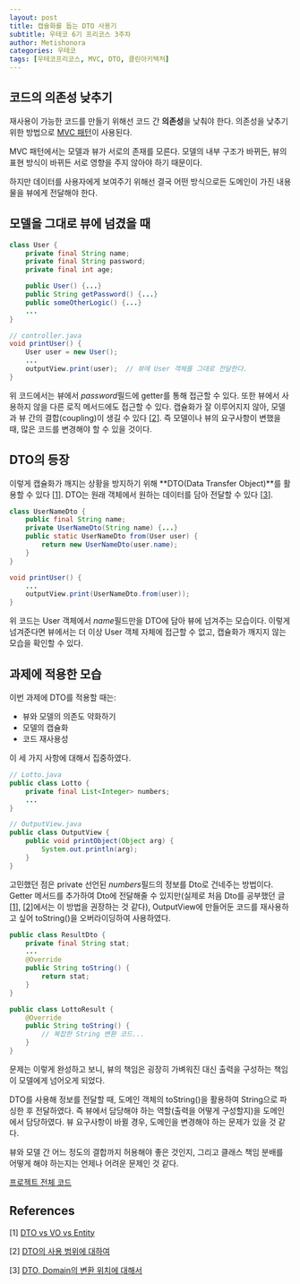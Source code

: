 ```yaml
---
layout: post
title: 캡슐화를 돕는 DTO 사용기
subtitle: 우테코 6기 프리코스 3주차
author: Metishonora
categories: 우테코
tags: [우테코프리코스, MVC, DTO, 클린아키텍처]
---
```


## 코드의 의존성 낮추기
재사용이 가능한 코드를 만들기 위해선 코드 간 **의존성**을 낮춰야 한다.
의존성을 낮추기 위한 방법으로 [MVC 패턴](/우테코/2023/11/07/1-woowacourse-pre3-mvc)이 사용된다.

MVC 패턴에서는 모델과 뷰가 서로의 존재를 모른다.
모델의 내부 구조가 바뀌든, 뷰의 표현 방식이 바뀌든 서로 영향을 주지 않아야 하기 때문이다.

하지만 데이터를 사용자에게 보여주기 위해선 결국 어떤 방식으로든
도메인이 가진 내용물을 뷰에게 전달해야 한다.

## 모델을 그대로 뷰에 넘겼을 때
```java
class User {
	private final String name;
	private final String password;
	private final int age;

	public User() {...}
	public String getPassword() {...}
	public someOtherLogic() {...}
	...
}

// controller.java
void printUser() {
	User user = new User();
	...
	outputView.print(user);  // 뷰에 User 객체를 그대로 전달한다.
}
```
위 코드에서는 뷰에서 *password*필드에 getter를 통해 접근할 수 있다.
또한 뷰에서 사용하지 않을 다른 로직 메서드에도 접근할 수 있다.
캡슐화가 잘 이루어지지 않아, 모델과 뷰 간의 결합(coupling)이 생길 수 있다 [[2]].
즉 모델이나 뷰의 요구사항이 변했을 때, 많은 코드를 변경해야 할 수 있을 것이다.

## DTO의 등장
이렇게 캡슐화가 깨지는 상황을 방지하기 위해 **DTO(Data Transfer Object)**를 활용할 수 있다 [[1]].
DTO는 원래 객체에서 원하는 데이터를 담아 전달할 수 있다 [[3]].
```java
class UserNameDto {
	public final String name;
	private UserNameDto(String name) {...}
	public static UserNameDto from(User user) {
		return new UserNameDto(user.name);
	}
}

void printUser() {
	...
	outputView.print(UserNameDto.from(user));
}
```
위 코드는 User 객체에서 *name*필드만을 DTO에 담아 뷰에 넘겨주는 모습이다.
이렇게 넘겨준다면 뷰에서는 더 이상 User 객체 자체에 접근할 수 없고,
캡슐화가 깨지지 않는 모습을 확인할 수 있다.

## 과제에 적용한 모습
이번 과제에 DTO를 적용할 때는:
- 뷰와 모델의 의존도 약화하기
- 모델의 캡슐화
- 코드 재사용성

이 세 가지 사항에 대해서 집중하였다.
```java
// Lotto.java
public class Lotto {
	private final List<Integer> numbers;
	...
}

// OutputView.java
public class OutputView {
	public void printObject(Object arg) {
		System.out.println(arg);
	}
}
```
고민했던 점은 private 선언된 *numbers*필드의 정보를 Dto로 건네주는 방법이다.
Getter 메서드를 추가하여 Dto에 전달해줄 수 있지만(실제로 처음 Dto를 공부했던 글[[1]], [[2]]에서는 이 방법을 권장하는 것 같다),
OutputView에 만들어둔 코드를 재사용하고 싶어 toString()을 오버라이딩하여 사용하였다.
```java
public class ResultDto {
	private final String stat;
	...
	@Override
	public String toString() {
		return stat;
	}
}

public class LottoResult {
	@Override
	public String toString() {
		// 복잡한 String 변환 코드...
	}
}
```
문제는 이렇게 완성하고 보니, 뷰의 책임은 굉장히 가벼워진 대신 출력을 구성하는 책임이 모델에게 넘어오게 되었다.

DTO를 사용해 정보를 전달할 때,
도메인 객체의 toString()을 활용하여 String으로 파싱한 후 전달하였다.
즉 뷰에서 담당해야 하는 역할(출력을 어떻게 구성할지)을 도메인에서 담당하였다.
뷰 요구사항이 바뀔 경우, 도메인을 변경해야 하는 문제가 있을 것 같다.

뷰와 모델 간 어느 정도의 결합까지 허용해야 좋은 것인지,
그리고 클래스 책임 분배를 어떻게 해야 하는지는 언제나 어려운 문제인 것 같다.

[프로젝트 전체 코드](https://github.com/metishonora/java-lotto-6)

## References
\[1] [DTO vs VO vs Entity](https://tecoble.techcourse.co.kr/post/2021-05-16-dto-vs-vo-vs-entity)

\[2] [DTO의 사용 범위에 대하여](https://tecoble.techcourse.co.kr/post/2021-04-25-dto-layer-scope)

\[3] [DTO, Domain의 변환 위치에 대해서](https://www.mainfn.dev/DTO,%20DOMAIN%20%EB%B3%80%ED%99%98%20%EC%9C%84%EC%B9%98%20%EB%B0%8F%20%EA%B0%81%20%EB%B0%A9%EB%B2%95%EC%9D%98%20%EC%9E%A5%EB%8B%A8%EC%A0%90%EC%97%90%20%EB%8C%80%ED%95%9C%20%EC%83%9D%EA%B0%81)

[1]: https://tecoble.techcourse.co.kr/post/2021-05-16-dto-vs-vo-vs-entity
[2]: https://tecoble.techcourse.co.kr/post/2021-04-25-dto-layer-scope
[3]: https://www.mainfn.dev/DTO,%20DOMAIN%20%EB%B3%80%ED%99%98%20%EC%9C%84%EC%B9%98%20%EB%B0%8F%20%EA%B0%81%20%EB%B0%A9%EB%B2%95%EC%9D%98%20%EC%9E%A5%EB%8B%A8%EC%A0%90%EC%97%90%20%EB%8C%80%ED%95%9C%20%EC%83%9D%EA%B0%81